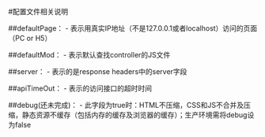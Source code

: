 #配置文件相关说明

##defaultPage：
	- 表示用真实IP地址（不是127.0.0.1或者localhost）访问的页面（PC or H5）

##defaultMod：
	- 表示默认查找controller的JS文件

##server：
	- 表示的是response headers中的server字段

##apiTimeOut：
	- 表示的访问接口的超时时间

##debug(还未完成)：
	- 此字段为true时：HTML不压缩，CSS和JS不合并及压缩，静态资源不缓存（包括内存的缓存及浏览器的缓存）；生产环境需将debug设为false
